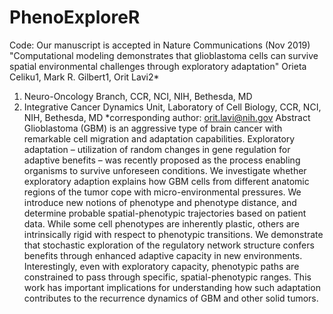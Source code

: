 # PhenoExploreR
Code: Our manuscript is accepted in Nature Communications (Nov 2019)
"Computational modeling demonstrates that glioblastoma cells can survive spatial environmental challenges through exploratory adaptation"
Orieta Celiku1, Mark R. Gilbert1, Orit Lavi2*
1. Neuro-Oncology Branch, CCR, NCI, NIH, Bethesda, MD
2. Integrative Cancer Dynamics Unit, Laboratory of Cell Biology, CCR, NCI, NIH, Bethesda, MD
*corresponding author: orit.lavi@nih.gov
Abstract 
Glioblastoma (GBM) is an aggressive type of brain cancer with remarkable cell migration and adaptation capabilities. Exploratory adaptation – utilization of random changes in gene regulation for adaptive benefits – was recently proposed as the process enabling organisms to survive unforeseen conditions. We investigate whether exploratory adaption explains how GBM cells from different anatomic regions of the tumor cope with micro-environmental pressures. We introduce new notions of phenotype and phenotype distance, and determine probable spatial-phenotypic trajectories based on patient data. While some cell phenotypes are inherently plastic, others are intrinsically rigid with respect to phenotypic transitions. We demonstrate that stochastic exploration of the regulatory network structure confers benefits through enhanced adaptive capacity in new environments. Interestingly, even with exploratory capacity, phenotypic paths are constrained to pass through specific, spatial-phenotypic ranges. This work has important implications for understanding how such adaptation contributes to the recurrence dynamics of GBM and other solid tumors.

